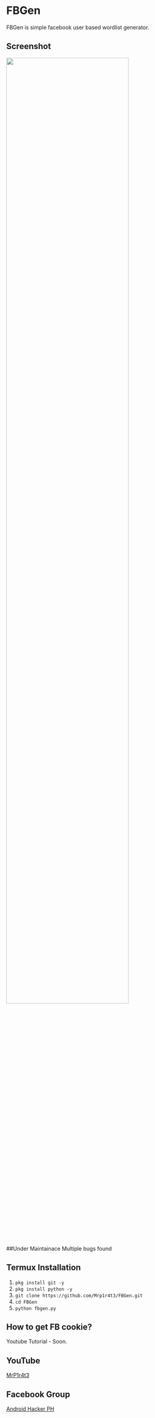 # FBGen
FBGen is simple facebook user based wordlist generator.

## Screenshot
<img src="https://github.com/Mrp1r4t3/FBGen/blob/main/Screenshot/Screenshot0.jpg" width="80%" height="80%">

##Under Maintainace
Multiple bugs found

## Termux Installation
1. `pkg install git -y`
2. `pkg install python -y`
3. `git clone https://github.com/Mrp1r4t3/FBGen.git`
4. `cd FBGen`
5. `python fbgen.py`

## How to get FB cookie?
Youtube Tutorial - Soon.

## YouTube
[MrP1r4t3](https://www.youtube.com/c/mrp1r4t3)
## Facebook Group
[Android Hacker PH](https://www.facebook.com/groups/1778790372291663/)
